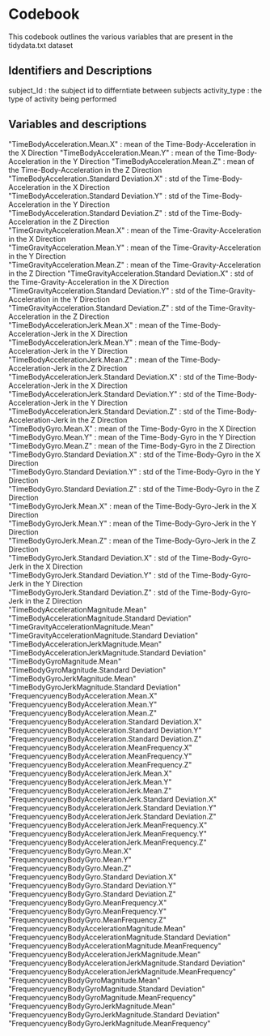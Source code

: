 # Codebook

This codebook outlines the various variables that are present in the tidydata.txt dataset

## Identifiers and Descriptions

subject_Id     		: the subject id to differntiate between subjects
activity_type 	  : the type of activity being performed

## Variables and descriptions

"TimeBodyAcceleration.Mean.X"    						: mean of the Time-Body-Acceleration in the X Direction
"TimeBodyAcceleration.Mean.Y"							: mean of the Time-Body-Acceleration in the Y Direction
"TimeBodyAcceleration.Mean.Z"							: mean of the Time-Body-Acceleration in the Z Direction
"TimeBodyAcceleration.Standard Deviation.X"         	: std of the Time-Body-Acceleration in the X Direction            
"TimeBodyAcceleration.Standard Deviation.Y"   	      	: std of the Time-Body-Acceleration in the Y Direction            
"TimeBodyAcceleration.Standard Deviation.Z"     	    : std of the Time-Body-Acceleration in the Z Direction             
"TimeGravityAcceleration.Mean.X"                    	: mean of the Time-Gravity-Acceleration in the X Direction            
"TimeGravityAcceleration.Mean.Y"                    	: mean of the Time-Gravity-Acceleration in the Y Direction            
"TimeGravityAcceleration.Mean.Z"                    	: mean of the Time-Gravity-Acceleration in the Z Direction
"TimeGravityAcceleration.Standard Deviation.X"      	: std of the Time-Gravity-Acceleration in the X Direction            
"TimeGravityAcceleration.Standard Deviation.Y"      	: std of the Time-Gravity-Acceleration in the Y Direction                    
"TimeGravityAcceleration.Standard Deviation.Z"     	 	: std of the Time-Gravity-Acceleration in the Z Direction                   
"TimeBodyAccelerationJerk.Mean.X"                   	: mean of the Time-Body-Acceleration-Jerk in the X Direction                    
"TimeBodyAccelerationJerk.Mean.Y"                   	: mean of the Time-Body-Acceleration-Jerk in the Y Direction             
"TimeBodyAccelerationJerk.Mean.Z"                   	: mean of the Time-Body-Acceleration-Jerk in the Z Direction              
"TimeBodyAccelerationJerk.Standard Deviation.X"     	: std of the Time-Body-Acceleration-Jerk in the X Direction              
"TimeBodyAccelerationJerk.Standard Deviation.Y"     	: std of the Time-Body-Acceleration-Jerk in the Y Direction             
"TimeBodyAccelerationJerk.Standard Deviation.Z"     	: std of the Time-Body-Acceleration-Jerk in the Z Direction              
"TimeBodyGyro.Mean.X"                               	: mean of the Time-Body-Gyro in the X Direction             
"TimeBodyGyro.Mean.Y"                               	: mean of the Time-Body-Gyro in the Y Direction            
"TimeBodyGyro.Mean.Z"                               	: mean of the Time-Body-Gyro in the Z Direction            
"TimeBodyGyro.Standard Deviation.X"                 	: std of the Time-Body-Gyro in the X Direction            
"TimeBodyGyro.Standard Deviation.Y"                 	: std of the Time-Body-Gyro in the Y Direction            
"TimeBodyGyro.Standard Deviation.Z"                 	: std of the Time-Body-Gyro in the Z Direction            
"TimeBodyGyroJerk.Mean.X"                           	: mean of the Time-Body-Gyro-Jerk in the X Direction            
"TimeBodyGyroJerk.Mean.Y"                           	: mean of the Time-Body-Gyro-Jerk in the Y Direction             
"TimeBodyGyroJerk.Mean.Z"                           	: mean of the Time-Body-Gyro-Jerk in the Z Direction             
"TimeBodyGyroJerk.Standard Deviation.X"             	: std of the Time-Body-Gyro-Jerk in the X Direction              
"TimeBodyGyroJerk.Standard Deviation.Y"             	: std of the Time-Body-Gyro-Jerk in the Y Direction              
"TimeBodyGyroJerk.Standard Deviation.Z"             	: std of the Time-Body-Gyro-Jerk in the Z Direction              
"TimeBodyAccelerationMagnitude.Mean"                            
"TimeBodyAccelerationMagnitude.Standard Deviation"              
"TimeGravityAccelerationMagnitude.Mean"                         
"TimeGravityAccelerationMagnitude.Standard Deviation"           
"TimeBodyAccelerationJerkMagnitude.Mean"                        
"TimeBodyAccelerationJerkMagnitude.Standard Deviation"          
"TimeBodyGyroMagnitude.Mean"                                    
"TimeBodyGyroMagnitude.Standard Deviation"                      
"TimeBodyGyroJerkMagnitude.Mean"                                
"TimeBodyGyroJerkMagnitude.Standard Deviation"                  
"FrequencyuencyBodyAcceleration.Mean.X"                         
"FrequencyuencyBodyAcceleration.Mean.Y"                         
"FrequencyuencyBodyAcceleration.Mean.Z"                         
"FrequencyuencyBodyAcceleration.Standard Deviation.X"           
"FrequencyuencyBodyAcceleration.Standard Deviation.Y"           
"FrequencyuencyBodyAcceleration.Standard Deviation.Z"           
"FrequencyuencyBodyAcceleration.MeanFrequency.X"                
"FrequencyuencyBodyAcceleration.MeanFrequency.Y"                
"FrequencyuencyBodyAcceleration.MeanFrequency.Z"                
"FrequencyuencyBodyAccelerationJerk.Mean.X"                     
"FrequencyuencyBodyAccelerationJerk.Mean.Y"                     
"FrequencyuencyBodyAccelerationJerk.Mean.Z"                     
"FrequencyuencyBodyAccelerationJerk.Standard Deviation.X"       
"FrequencyuencyBodyAccelerationJerk.Standard Deviation.Y"       
"FrequencyuencyBodyAccelerationJerk.Standard Deviation.Z"       
"FrequencyuencyBodyAccelerationJerk.MeanFrequency.X"            
"FrequencyuencyBodyAccelerationJerk.MeanFrequency.Y"            
"FrequencyuencyBodyAccelerationJerk.MeanFrequency.Z"            
"FrequencyuencyBodyGyro.Mean.X"                                 
"FrequencyuencyBodyGyro.Mean.Y"                                 
"FrequencyuencyBodyGyro.Mean.Z"                                 
"FrequencyuencyBodyGyro.Standard Deviation.X"                   
"FrequencyuencyBodyGyro.Standard Deviation.Y"                   
"FrequencyuencyBodyGyro.Standard Deviation.Z"                   
"FrequencyuencyBodyGyro.MeanFrequency.X"                        
"FrequencyuencyBodyGyro.MeanFrequency.Y"                        
"FrequencyuencyBodyGyro.MeanFrequency.Z"                        
"FrequencyuencyBodyAccelerationMagnitude.Mean"                  
"FrequencyuencyBodyAccelerationMagnitude.Standard Deviation"    
"FrequencyuencyBodyAccelerationMagnitude.MeanFrequency"         
"FrequencyuencyBodyAccelerationJerkMagnitude.Mean"              
"FrequencyuencyBodyAccelerationJerkMagnitude.Standard Deviation"
"FrequencyuencyBodyAccelerationJerkMagnitude.MeanFrequency"     
"FrequencyuencyBodyGyroMagnitude.Mean"                          
"FrequencyuencyBodyGyroMagnitude.Standard Deviation"            
"FrequencyuencyBodyGyroMagnitude.MeanFrequency"                 
"FrequencyuencyBodyGyroJerkMagnitude.Mean"                      
"FrequencyuencyBodyGyroJerkMagnitude.Standard Deviation"        
"FrequencyuencyBodyGyroJerkMagnitude.MeanFrequency"    

